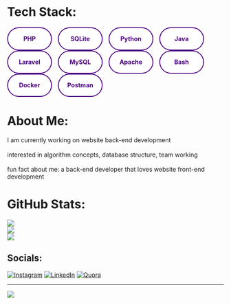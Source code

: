 # Tech Stack:

<!-- PHP -->
<div style="display: inline-flex; justify-content: center; align-items: center; background-color: white; border-radius: 50px; width: 100px; height: 50px; margin-right: 10px; border: 2px solid #4B0082;">
  <span style="color: #4B0082; font-weight: bold;">PHP</span>
</div>

<!-- SQLite -->
<div style="display: inline-flex; justify-content: center; align-items: center; background-color: white; border-radius: 50px; width: 100px; height: 50px; margin-right: 10px; border: 2px solid #4B0082;">
  <span style="color: #4B0082; font-weight: bold;">SQLite</span>
</div>

<!-- Python -->
<div style="display: inline-flex; justify-content: center; align-items: center; background-color: white; border-radius: 50px; width: 100px; height: 50px; margin-right: 10px; border: 2px solid #4B0082;">
  <span style="color: #4B0082; font-weight: bold;">Python</span>
</div>

<!-- Java -->
<div style="display: inline-flex; justify-content: center; align-items: center; background-color: white; border-radius: 50px; width: 100px; height: 50px; margin-right: 10px; border: 2px solid #4B0082;">
  <span style="color: #4B0082; font-weight: bold;">Java</span>
</div>

<!-- Laravel -->
<div style="display: inline-flex; justify-content: center; align-items: center; background-color: white; border-radius: 50px; width: 100px; height: 50px; margin-right: 10px; border: 2px solid #4B0082;">
  <span style="color: #4B0082; font-weight: bold;">Laravel</span>
</div>

<!-- MySQL -->
<div style="display: inline-flex; justify-content: center; align-items: center; background-color: white; border-radius: 50px; width: 100px; height: 50px; margin-right: 10px; border: 2px solid #4B0082;">
  <span style="color: #4B0082; font-weight: bold;">MySQL</span>
</div>

<!-- Apache -->
<div style="display: inline-flex; justify-content: center; align-items: center; background-color: white; border-radius: 50px; width: 100px; height: 50px; margin-right: 10px; border: 2px solid #4B0082;">
  <span style="color: #4B0082; font-weight: bold;">Apache</span>
</div>

<!-- Bash -->
<div style="display: inline-flex; justify-content: center; align-items: center; background-color: white; border-radius: 50px; width: 100px; height: 50px; margin-right: 10px; border: 2px solid #4B0082;">
  <span style="color: #4B0082; font-weight: bold;">Bash</span>
</div>

<!-- Docker -->
<div style="display: inline-flex; justify-content: center; align-items: center; background-color: white; border-radius: 50px; width: 100px; height: 50px; margin-right: 10px; border: 2px solid #4B0082;">
  <span style="color: #4B0082; font-weight: bold;">Docker</span>
</div>

<!-- Postman -->
<div style="display: inline-flex; justify-content: center; align-items: center; background-color: white; border-radius: 50px; width: 100px; height: 50px; margin-right: 10px; border: 2px solid #4B0082;">
  <span style="color: #4B0082; font-weight: bold;">Postman</span>
</div>


# About Me:
I am currently working on website back-end development<br><br>interested in algorithm concepts, database structure, team working<br><br>fun fact about me: a back-end developer that loves website front-end development

# GitHub Stats:
![](https://github-readme-stats.vercel.app/api?username=Amirmohammad-Ghobadi&theme=midnight-purple&hide_border=false&include_all_commits=false&count_private=false)<br/>
![](https://github-readme-streak-stats.herokuapp.com/?user=Amirmohammad-Ghobadi&theme=midnight-purple&hide_border=false)<br/>
![](https://github-readme-stats.vercel.app/api/top-langs/?username=Amirmohammad-Ghobadi&theme=midnight-purple&hide_border=false&include_all_commits=false&count_private=false&layout=compact)

## Socials:
[![Instagram](https://img.shields.io/badge/Instagram-%23E4405F.svg?logo=Instagram&logoColor=white)](https://instagram.com/#instagram) [![LinkedIn](https://img.shields.io/badge/LinkedIn-%230077B5.svg?logo=linkedin&logoColor=white)](https://linkedin.com/in/#linkedin) [![Quora](https://img.shields.io/badge/Quora-%23B92B27.svg?logo=Quora&logoColor=white)](https://quora.com/profile/#qoura) 

---
[![](https://visitcount.itsvg.in/api?id=Amirmohammad-Ghobadi&icon=0&color=0)](https://visitcount.itsvg.in)
